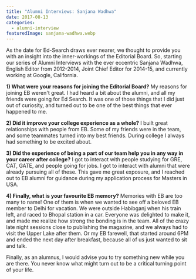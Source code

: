 ```yaml
---
title: "Alumni Interviews: Sanjana Wadhwa"
date: 2017-08-13
categories:
  - alumni-interview
featuredImage: sanjana-wadhwa.webp
---
```


As the date for Ed-Search draws ever nearer, we thought to provide you with an insight into the inner-workings of the Editorial Board. So, starting our series of Alumni Interviews with the ever eccentric Sanjana Wadhwa, English Editor from 2012-2014, Joint Chief Editor for 2014-15, and currently working at Google, California.

**1) What were your reasons for joining the Editorial Board?** My reasons for joining EB weren't great. I had heard a bit about the alumni, and all my friends were going for Ed Search. It was one of those things that I did just out of curiosity, and turned out to be one of the best things that ever happened to me.

**2) Did it improve your college experience as a whole?** I built great relationships with people from EB. Some of my friends were in the team, and some teammates turned into my best friends. During college I always had something to be excited about.

**3) Did the experience of being a part of our team help you in any way in your career after college?** I got to interact with people studying for GRE, CAT, GATE, and people going for jobs. I got to interact with alumni that were already pursuing all of these. This gave me great exposure, and I reached out to EB alumni for guidance during my application process for Masters in USA.

**4) Finally, what is your favourite EB memory?** Memories with EB are too many to name! One of them is when we wanted to see off a beloved EB member to Delhi for vacation. We were outside Habibganj when his train left, and raced to Bhopal station in a car. Everyone was delighted to make it, and made me realize how strong the bonding is in the team. All of the crazy late night sessions close to publishing the magazine, and we always had to visit the Upper Lake after them. Or my EB farewell, that started around 6PM and ended the next day after breakfast, because all of us just wanted to sit and talk.

Finally, as an alumnus, I would advise you to try something new while you are there. You never know what might turn out to be a critical turning point of your life.
